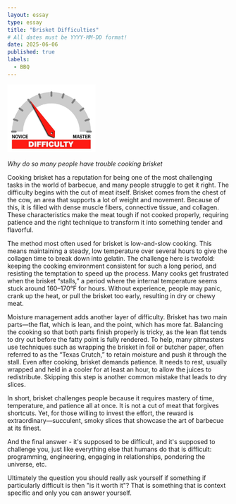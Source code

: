 ```yaml
---
layout: essay
type: essay
title: "Brisket Difficulties"
# All dates must be YYYY-MM-DD format!
date: 2025-06-06
published: true
labels:
  - BBQ
---
```


<img width="200px" class="rounded float-start pe-4" src="../img/difficulty/degree_difficulty.jpg">

*Why do so many people have trouble cooking brisket*

Cooking brisket has a reputation for being one of the most challenging tasks in the world of barbecue, and many people struggle to get it right. The difficulty begins with the cut of meat itself. Brisket comes from the chest of the cow, an area that supports a lot of weight and movement. Because of this, it is filled with dense muscle fibers, connective tissue, and collagen. These characteristics make the meat tough if not cooked properly, requiring patience and the right technique to transform it into something tender and flavorful.

The method most often used for brisket is low-and-slow cooking. This means maintaining a steady, low temperature over several hours to give the collagen time to break down into gelatin. The challenge here is twofold: keeping the cooking environment consistent for such a long period, and resisting the temptation to speed up the process. Many cooks get frustrated when the brisket “stalls,” a period where the internal temperature seems stuck around 160–170°F for hours. Without experience, people may panic, crank up the heat, or pull the brisket too early, resulting in dry or chewy meat.

Moisture management adds another layer of difficulty. Brisket has two main parts—the flat, which is lean, and the point, which has more fat. Balancing the cooking so that both parts finish properly is tricky, as the lean flat tends to dry out before the fatty point is fully rendered. To help, many pitmasters use techniques such as wrapping the brisket in foil or butcher paper, often referred to as the “Texas Crutch,” to retain moisture and push it through the stall. Even after cooking, brisket demands patience. It needs to rest, usually wrapped and held in a cooler for at least an hour, to allow the juices to redistribute. Skipping this step is another common mistake that leads to dry slices.

In short, brisket challenges people because it requires mastery of time, temperature, and patience all at once. It is not a cut of meat that forgives shortcuts. Yet, for those willing to invest the effort, the reward is extraordinary—succulent, smoky slices that showcase the art of barbecue at its finest.

And the final answer - it's supposed to be difficult, and it's supposed to challenge you, just like everything else that humans do that is difficult: programming, engineering, engaging in relationships, pondering the universe, etc.

Ultimately the question you should really ask yourself if something if particularly difficult is then "is it worth it"? That is something that is context specific and only you can answer yourself.
